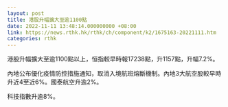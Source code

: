 ```yaml
---
layout: post
title: 港股升幅擴大至逾1100點
date: 2022-11-11 13:48:14.000000000 +08:00
link: https://news.rthk.hk/rthk/ch/component/k2/1675163-20221111.htm
categories: rthk
---
```


港股升幅擴大至逾1100點以上，恒指較早時報17238點，升1157點，升幅7.2%。

內地公布優化疫情防控措施通知，取消入境航班熔斷機制。內地3大航空股較早時升近4至近6%。國泰航空升逾2%。

科技指數升逾8%。
